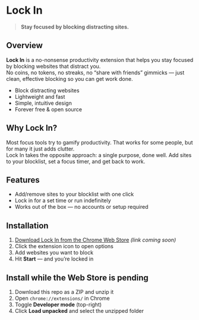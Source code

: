# Lock In

> **Stay focused by blocking distracting sites.**

## Overview
**Lock In** is a no-nonsense productivity extension that helps you stay focused by blocking websites that distract you.  
No coins, no tokens, no streaks, no “share with friends” gimmicks — just clean, effective blocking so you can get work done.

- Block distracting websites
- Lightweight and fast
- Simple, intuitive design
- Forever free & open source

## Why Lock In?
Most focus tools try to gamify productivity. That works for some people, but for many it just adds clutter.  
Lock In takes the opposite approach: a single purpose, done well. Add sites to your blocklist, set a focus timer, and get back to work.

## Features
- Add/remove sites to your blocklist with one click
- Lock in for a set time or run indefinitely
- Works out of the box — no accounts or setup required

## Installation
1. [Download Lock In from the Chrome Web Store](#) *(link coming soon)*
2. Click the extension icon to open options
3. Add websites you want to block
4. Hit **Start** — and you’re locked in

## Install while the Web Store is pending
1. Download this repo as a ZIP and unzip it  
2. Open `chrome://extensions/` in Chrome  
3. Toggle **Developer mode** (top-right)  
4. Click **Load unpacked** and select the unzipped folder  
